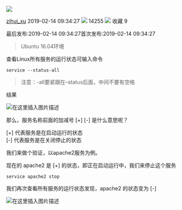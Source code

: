 ![](https://csdnimg.cn/release/blogv2/dist/pc/img/original.png)

[zihui\_xu](https://me.csdn.net/bronzehammer) 2019-02-14 09:34:27 ![](https://csdnimg.cn/release/blogv2/dist/pc/img/articleReadEyes.png) 14255 ![](https://csdnimg.cn/release/blogv2/dist/pc/img/tobarCollect.png) 收藏  9 

最后发布:2019-02-14 09:34:27首次发布:2019-02-14 09:34:27

> Ubuntu 16.04环境

查看Linux所有服务的运行状态可输入命令

    service --status-all
    

> 注意：-all要紧跟在–status后面，中间不要有空格

结果

![在这里插入图片描述](https://img-blog.csdnimg.cn/20190214092815179.png?x-oss-process=image/watermark,type_ZmFuZ3poZW5naGVpdGk,shadow_10,text_aHR0cHM6Ly9ibG9nLmNzZG4ubmV0L2Jyb256ZWhhbW1lcg==,size_16,color_FFFFFF,t_70)

那么，服务名称前面的加减号 \[+\] \[-\] 是什么意思呢？

\[+\] 代表服务是在启动运行的状态  
\[-\] 代表服务是在关闭停止的状态

我们来做个验证，以apache2服务为例。

现在的 apache2 是 \[+\] 的状态，即正在启动运行中，我们来停止这个服务

    service apache2 stop
    

我们再次查看所有服务的运行状态发现，apache2 的状态变为 \[-\]

![在这里插入图片描述](https://img-blog.csdnimg.cn/20190214093332437.png)